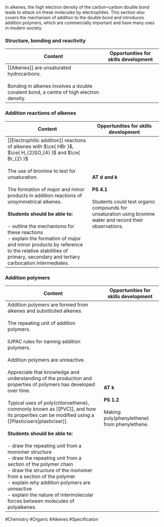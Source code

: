 In alkenes, the high electron density of the carbon–carbon double bond leads to attack on these molecules by electrophiles. This section also covers the mechanism of addition to the double bond and introduces addition polymers, which are commercially important and have many uses in modern society.

### Structure, bonding and reactivity

| Content                                                                                                                                 | Opportunities for skills development |
| --------------------------------------------------------------------------------------------------------------------------------------- | ------------------------------------ |
| [[Alkenes]] are unsaturated hydrocarbons.<br><br>Bonding in alkenes involves a double covalent bond, a centre of high electron density. |                                      |

### Addition reactions of alkenes

| Content                                                                                                                                                                                                                                                                                                                                                                                                                                                                                                                   | Opportunities for skills development                                                                                                              |
| ------------------------------------------------------------------------------------------------------------------------------------------------------------------------------------------------------------------------------------------------------------------------------------------------------------------------------------------------------------------------------------------------------------------------------------------------------------------------------------------------------------------------- | ------------------------------------------------------------------------------------------------------------------------------------------------- |
| [[Electrophilic addition]] reactions of alkenes with $\ce{ HBr }$, $\ce{ H_{2}SO_{4} }$ and $\ce{ Br_{2} }$<br><br>The use of bromine to test for unsaturation.<br><br>The formation of major and minor products in addition reactions of unsymmetrical alkenes.<br><br>**Students should be able to:**<br><br>- outline the mechanisms for these reactions<br>- explain the formation of major and minor products by reference to the relative stabilities of primary, secondary and tertiary carbocation intermediates. | **AT d and k**<br><br>**PS 4.1**<br><br>Students could test organic compounds for unsaturation using bromine water and record their observations. |

### Addition polymers

| Content                                                                                                                                                                                                                                                                                                                                                                                                                                                                                                                                                                                                                                                                                                                                                                                                                                                               | Opportunities for skills development                                           |
| --------------------------------------------------------------------------------------------------------------------------------------------------------------------------------------------------------------------------------------------------------------------------------------------------------------------------------------------------------------------------------------------------------------------------------------------------------------------------------------------------------------------------------------------------------------------------------------------------------------------------------------------------------------------------------------------------------------------------------------------------------------------------------------------------------------------------------------------------------------------- | ------------------------------------------------------------------------------ |
| Addition polymers are formed from alkenes and substituted alkenes.<br><br>The repeating unit of addition polymers.<br><br>IUPAC rules for naming addition polymers.<br><br>Addition polymers are unreactive.<br><br>Appreciate that knowledge and understanding of the production and properties of polymers has developed over time.<br><br>Typical uses of poly(chloroethene), commonly known as [[PVC]], and how its properties can be modified using a [[Plasticisers\|plasticiser]].<br><br>**Students should be able to:**<br><br>- draw the repeating unit from a monomer structure<br>- draw the repeating unit from a section of the polymer chain<br>- draw the structure of the monomer from a section of the polymer<br>- explain why addition polymers are unreactive<br>- explain the nature of intermolecular forces between molecules of polyalkenes. | **AT k**<br><br>**PS 1.2**<br><br>Making poly(phenylethene) from phenylethene. |

#Chemistry #Organic #Alkenes #Specification